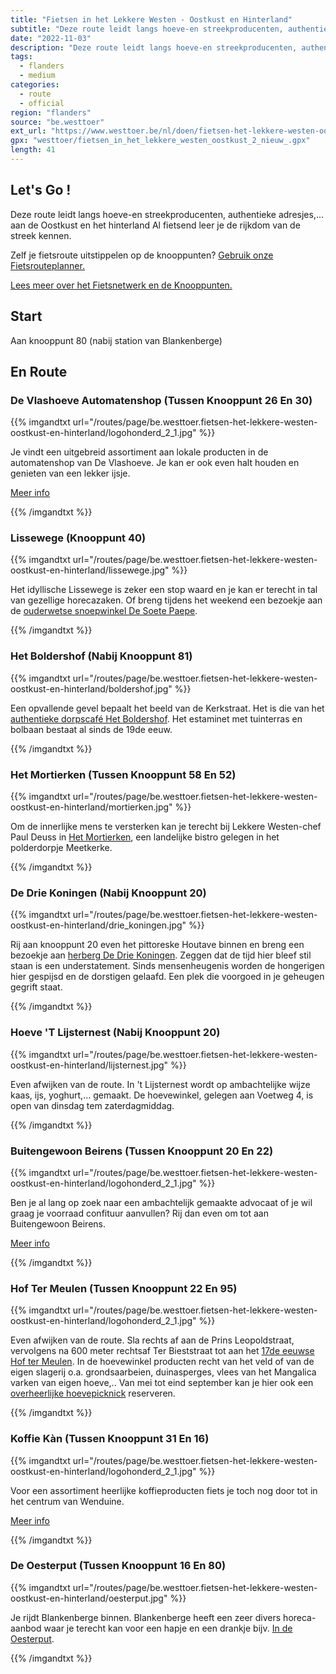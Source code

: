 ```yaml
---
title: "Fietsen in het Lekkere Westen - Oostkust en Hinterland"
subtitle: "Deze route leidt langs hoeve-en streekproducenten, authentieke adresjes,"
date: "2022-11-03"
description: "Deze route leidt langs hoeve-en streekproducenten, authentieke adresjes," 
tags:
  - flanders
  - medium
categories: 
  - route
  - official
region: "flanders"
source: "be.westtoer"
ext_url: "https://www.westtoer.be/nl/doen/fietsen-het-lekkere-westen-oostkust-en-hinterland"
gpx: "westtoer/fietsen_in_het_lekkere_westen_oostkust_2_nieuw_.gpx"
length: 41
---
```


## Let's Go !

Deze route leidt langs hoeve-en streekproducenten, authentieke adresjes,... aan de Oostkust en het hinterland   Al fietsend leer je de rijkdom van de streek kennen.

Zelf je fietsroute uitstippelen op de knooppunten? [Gebruik onze Fietsrouteplanner.](https://www.westtoer.be/nl/fietsrouteplanner)

[Lees meer over het Fietsnetwerk en de Knooppunten.](https://www.westtoer.be/nl/inspiratie/fietsnetwerk)

## Start 

Aan knooppunt 80 (nabij station van Blankenberge) 

## En Route

### De Vlashoeve Automatenshop (Tussen Knooppunt 26 En 30)

{{% imgandtxt url="/routes/page/be.westtoer.fietsen-het-lekkere-westen-oostkust-en-hinterland/logohonderd_2_1.jpg" %}}

Je vindt een uitgebreid assortiment aan lokale producten in de automatenshop van De Vlashoeve. Je kan er ook even halt houden en genieten van een lekker ijsje.

[Meer info](https://www.westtoer.be/nl/eten-drinken/de-vlashoeve-automatenshop)

{{% /imgandtxt %}}

### Lissewege (Knooppunt 40)

{{% imgandtxt url="/routes/page/be.westtoer.fietsen-het-lekkere-westen-oostkust-en-hinterland/lissewege.jpg" %}}

Het idyllische Lissewege is zeker een stop waard en je kan er terecht in tal van gezellige horecazaken. Of breng tijdens het weekend een bezoekje aan de [ouderwetse snoepwinkel De Soete Paepe](http://www.desoetepaepe.be).

{{% /imgandtxt %}}

### Het Boldershof (Nabij Knooppunt 81)

{{% imgandtxt url="/routes/page/be.westtoer.fietsen-het-lekkere-westen-oostkust-en-hinterland/boldershof.jpg" %}}

Een opvallende gevel bepaalt het beeld van de Kerkstraat. Het is die van het [authentieke dorpscafé Het Boldershof](http://www.brugseommeland.be/nl/eten-drinken/het-boldershof). Het estaminet met tuinterras en bolbaan bestaat al sinds de 19de eeuw.

{{% /imgandtxt %}}

### Het Mortierken (Tussen Knooppunt 58 En 52)

{{% imgandtxt url="/routes/page/be.westtoer.fietsen-het-lekkere-westen-oostkust-en-hinterland/mortierken.jpg" %}}

Om de innerlijke mens te versterken kan je terecht bij Lekkere Westen-chef Paul Deuss in [Het Mortierken](http://www.westtoer.be/nl/het-lekkere-westen/mortierken-paul-deuss), een landelijke bistro gelegen in het polderdorpje Meetkerke.  

{{% /imgandtxt %}}

### De Drie Koningen (Nabij Knooppunt 20)

{{% imgandtxt url="/routes/page/be.westtoer.fietsen-het-lekkere-westen-oostkust-en-hinterland/drie_koningen.jpg" %}}

Rij aan knooppunt 20 even het pittoreske Houtave binnen en breng een bezoekje aan [herberg De Drie Koningen](http://www.brugseommeland.be/nl/eten-drinken/herberg-drie-koningen). Zeggen dat de tijd hier bleef stil staan is een understatement. Sinds mensenheugenis worden de hongerigen hier gespijsd en de dorstigen gelaafd. Een plek die voorgoed in je geheugen gegrift staat.

{{% /imgandtxt %}}

### Hoeve 'T Lijsternest (Nabij Knooppunt 20)

{{% imgandtxt url="/routes/page/be.westtoer.fietsen-het-lekkere-westen-oostkust-en-hinterland/lijsternest.jpg" %}}

Even afwijken van de route. In 't Lijsternest wordt op ambachtelijke wijze kaas, ijs, yoghurt,... gemaakt. De hoevewinkel, gelegen aan Voetweg 4, is open van dinsdag tem zaterdagmiddag.

{{% /imgandtxt %}}

### Buitengewoon Beirens (Tussen Knooppunt 20 En 22)

{{% imgandtxt url="/routes/page/be.westtoer.fietsen-het-lekkere-westen-oostkust-en-hinterland/logohonderd_2_1.jpg" %}}

Ben je al lang op zoek naar een ambachtelijk gemaakte advocaat of je wil graag je voorraad confituur aanvullen? Rij dan even om tot aan Buitengewoon Beirens.

[Meer info](https://www.westtoer.be/nl/doen/buitengewoon-beirens)

{{% /imgandtxt %}}

### Hof Ter Meulen (Tussen Knooppunt 22 En 95)

{{% imgandtxt url="/routes/page/be.westtoer.fietsen-het-lekkere-westen-oostkust-en-hinterland/logohonderd_2_1.jpg" %}}

Even afwijken van de route. Sla rechts af aan de Prins Leopoldstraat, vervolgens na 600 meter rechtsaf Ter Bieststraat tot aan het [17de eeuwse Hof ter Meulen](http://www.hoftermeulen.be).  In de hoevewinkel producten recht van het veld of van de eigen slagerij o.a. grondsaarbeien, duinasperges, vlees van het Mangalica varken van eigen hoeve,..  Van mei tot eind september kan je hier ook een [overheerlijke hoevepicknick](http://hoevepicknick.be/Hoevepicknick_termeulen.html) reserveren.

{{% /imgandtxt %}}

### Koffie Kàn (Tussen Knooppunt 31 En 16)

{{% imgandtxt url="/routes/page/be.westtoer.fietsen-het-lekkere-westen-oostkust-en-hinterland/logohonderd_2_1.jpg" %}}

Voor een assortiment heerlijke koffieproducten fiets je toch nog door tot in het centrum van Wenduine.

[Meer info](https://www.westtoer.be/nl/doen/koffie-k%C3%A0n)

{{% /imgandtxt %}}

### De Oesterput (Tussen Knooppunt 16 En 80)

{{% imgandtxt url="/routes/page/be.westtoer.fietsen-het-lekkere-westen-oostkust-en-hinterland/oesterput.jpg" %}}

Je rijdt Blankenberge binnen. Blankenberge heeft een zeer divers horeca-aanbod waar je terecht kan voor een hapje en een drankje bijv. [In de Oesterput](http://www.westtoer.be/nl/het-lekkere-westen/oesterput-piet-devriendt).

{{% /imgandtxt %}}

